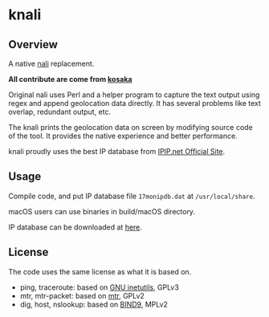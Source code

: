 # knali

## Overview

A native [nali](http://www.surfchen.org/nali) replacement.

**All contribute are come from [kosaka](https://t.me/kosaka)**

Original nali uses Perl and a helper program to capture the text output using regex and append geolocation data directly. It has several problems like text overlap, redundant output, etc.

The knali prints the geolocation data on screen by modifying source code of the tool. It provides the native experience and better performance.

knali proudly uses the best IP database from [IPIP.net Official Site](https://www.ipip.net/).

## Usage

Compile code, and put IP database file `17monipdb.dat` at `/usr/local/share`.

macOS users can use binaries in build/macOS directory.

IP database can be downloaded at [here](https://www.ipip.net/download.html).

## License

The code uses the same license as what it is based on.

* ping, traceroute: based on [GNU inetutils](https://www.gnu.org/s/inetutils), GPLv3
* mtr, mtr-packet: based on [mtr](https://github.com/traviscross/mtr), GPLv2
* dig, host, nslookup: based on [BIND9](https://www.isc.org/downloads/bind/), MPLv2


